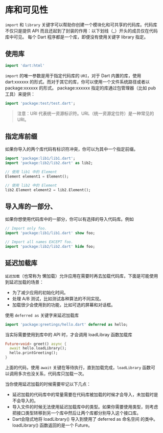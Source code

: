 # 库和可见性

`import` 和 `library` 关键字可以帮助你创建一个模块化和可共享的代码库。代码库不仅只是提供 API 而且还起到了封装的作用：以下划线（_）开头的成员仅在代码库中可见。 每个 Dart 程序都是一个库，即便没有使用关键字 library 指定。

## 使用库

```dart
import 'dart:html'
```

`import` 的唯一参数是用于指定代码库的 `URI`，对于 Dart 内置的库，使用 dart:xxxxxx 的形式。而对于其它的库，你可以使用一个文件系统路径或者以 package:xxxxxx 的形式。 package:xxxxxx 指定的库通过包管理器（比如 pub 工具）来提供：

```dart
import 'package:test/test.dart';
```

> 注意：URI 代表统一资源标识符。URL（统一资源定位符）是一种常见的 URI。

## 指定库前缀

如果你导入的两个库代码有标识符冲突，你可以为其中一个指定前缀。

```dart
import 'package:lib1/lib1.dart';
import 'package:lib2/lib2.dart' as lib2;

// 使用 lib1 中的 Element 
Element element1 = Element();

// 使用 lib2 中的 Element 
lib2.Element element2 = lib2.Element();
```

## 导入库的一部分、

如果你想使用代码库中的一部分，你可以有选择的导入代码库。例如

```dart
// Import only foo.
import 'package:lib1/lib1.dart' show foo;

// Import all names EXCEPT foo.
import 'package:lib2/lib2.dart' hide foo;
```

## 延迟加载库

`延迟加载`（也常称为 懒加载）允许应用在需要时再去加载代码库，下面是可能使用到延迟加载的场景：

- 为了减少应用的初始化时间。
- 处理 A/B 测试，比如测试各种算法的不同实现。
- 加载很少会使用到的功能，比如可选的屏幕和对话框。

使用 `deferred as` 关键字来延迟加载库

```dart
import 'package:greetings/hello.dart' deferred as hello;
```

当实际需要使用到库中的 API 时，才会调用 loadLibray 函数加载库

```dart
Future<void> greet() async {
  await hello.loadLibrary();
  hello.printGreeting();
}
```

上面的代码，使用 `await` 关键在等待执行，直到加载完成，`loadLibrary` 函数可以调用多次也没关系，代码库只加载一次。

当你使用延迟加载的时候需要牢记以下几点：

- 延迟加载的代码库中的常量需要在代码库被加载的时候才会导入，未加载时是不会导入的。
- 导入文件的时候无法使用延迟加载库中的类型。如果你需要使用类型，则考虑把接口类型转移到另一个库中然后让两个库都分别导入这个接口库。
- Dart会隐式地将 loadLibrary() 导入到使用了 deferred as 命名空间 的类中。 loadLibrary() 函数返回的是一个 Future。
